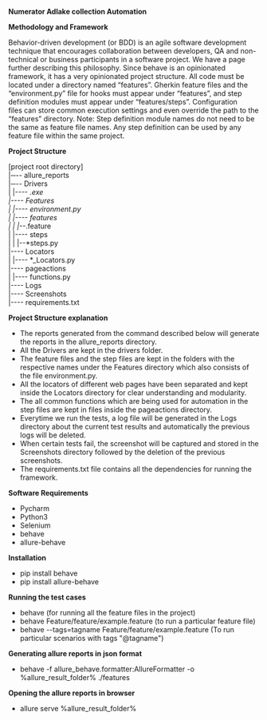 **Numerator Adlake collection Automation**

**Methodology and Framework**

Behavior-driven development (or BDD) is an agile software development technique that encourages collaboration between developers, QA and non-technical or business participants in a software project. We have a page further describing this philosophy.
Since behave is an opinionated framework, it has a very opinionated project structure. All code must be located under a directory named “features”. Gherkin feature files and the “environment.py” file for hooks must appear under “features”, and step definition modules must appear under “features/steps”. Configuration files can store common execution settings and even override the path to the “features” directory.
Note: Step definition module names do not need to be the same as feature file names. Any step definition can be used by any feature file within the same project.

**Project Structure**

[project root directory]<br>
|‐‐-- allure_reports<br>
|‐‐-- Drivers<br>
|   |---- *.exe<br>
|---- Features<br>
|   |---- environment.py<br>
|   |---- features<br>
|   |   |--*.feature<br>
|   |---- steps<br>
|   |   |--*steps.py<br>
|---- Locators<br>
|   |---- *_Locators.py<br>
|---- pageactions<br>
|   |---- functions.py<br>
|---- Logs<br>
|---- Screenshots<br>
|---- requirements.txt<br>
 
 **Project Structure explanation**
 
 
 - The reports generated from the command described below will generate the reports in the allure_reports directory.<br>
 - All the Drivers are kept in the drivers folder.<br>
 - The feature files and the step files are kept in the folders with the respective names under the Features directory which also consists of the file environment.py.<br>
 - All the locators of different web pages have been separated and kept inside the Locators directory for clear understanding and modularity.<br>
 - The all common functions which are being used for automation in the step files are kept in files inside the pageactions directory.
 - Everytime we run the tests, a log file will be generated in the Logs directory about the current test results and automatically the previous logs will be deleted.
 - When certain tests fail, the screenshot will be captured and stored in the Screenshots directory followed by the deletion of the previous screenshots.
 - The requirements.txt file contains all the dependencies for running the framework.

**Software Requirements**

- Pycharm
- Python3
- Selenium
- behave
- allure-behave


**Installation**

- pip install behave
- pip install allure-behave

**Running the test cases**

- behave                               (for running all the feature files in the project)
- behave Feature/feature/example.feature (to run a particular feature file)
- behave --tags=tagname Feature/feature/example.feature (To run particular scenarios with tags "@tagname")


**Generating allure reports in json format**

- behave -f allure_behave.formatter:AllureFormatter -o %allure_result_folder% ./features

**Opening the allure reports in browser**

- allure serve %allure_result_folder%

